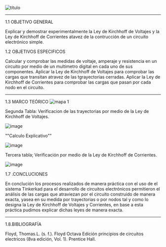     
![título](https://user-images.githubusercontent.com/116821721/201950843-a891719c-5ffd-41e7-9088-83606266eb23.jpg)

---------------------------------------------------------------------------------------------
1.1 OBJETIVO GENERAL

Explicar y demostrar experimentalmente la Ley de Kirchhoff de Voltajes y la Ley de Kirchhoff de Corrientes atavez de la contrucción de un circuito electrónico simple.

1.2 OBJETIVOS ESPECIFICOS

Calcular y comprobar las medidas de voltaje, amperaje y resistencia en un circuito por medio de un multimetro digital en cada uno de sus componentes.
Aplicar la Ley de Kirchhoff de Voltajes para comprobar las cargas que transitan atravez de las tgrayectorias cerradas.
Aplicar la Ley de Kirchhoff de Corrientes para comprobar las cargas que pasan por cada nodo en el circuito.

------------------------------------------------------------------------------------------------------------------------------------------------
1.3 MARCO TEÓRICO
![mapa 1](https://user-images.githubusercontent.com/116821721/201953028-58472597-1763-4ac6-a3e8-46bb788f156e.jpg)


































Segunda Tabla: Verificacion de las trayectorias por medio de la Ley de Kirchhoff de Voltajes.


![image](https://user-images.githubusercontent.com/116819100/201954587-14b7af68-31b5-49e7-8077-3ab5474a4f8b.png)


""Calculo Explicativo""

![image](https://user-images.githubusercontent.com/116819100/201954512-b568678a-1d45-4f3c-8ae2-9560d4e4334f.png)

Tercera tabla; Verificación por medio de la Ley de Kirchhoff de Corrientes.

![image](https://user-images.githubusercontent.com/116819100/201954423-d7b80977-ee4e-401f-b29c-d5ad136dac14.png)



1.7 .CONCLUCIONES

En conclución los procesos realizados de manera práctica con el uso de el sistema Tinkerkad para el desarrollo de circuitos electrónicos permitieron el análisis de las cargas que atraviezan por el circuito construido de manera exacta, yasea en su medida por trayectorias o por nodos tal y como lo designa la Ley de Kirchhoff de Voltajes y Corrientes, en base a esta práctica pudimos explicar dichas leyes de manera exacta.

-------------------------------------------------------------------------------------------
1.8.BIBLIOGRAFÍA

Floyd, Thomas.L. (s. f.). Floyd Octava Edición principios de circuitos electricos (8va edición, Vol. 1). Prentice Hall.
